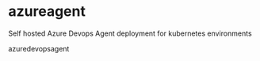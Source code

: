 # azureagent
Self hosted Azure Devops Agent deployment for kubernetes environments

azuredevopsagent
